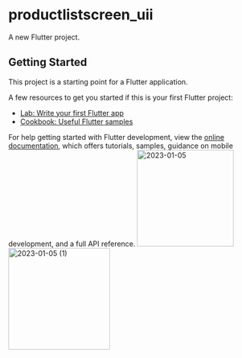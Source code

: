 # productlistscreen_uii

A new Flutter project.

## Getting Started

This project is a starting point for a Flutter application.

A few resources to get you started if this is your first Flutter project:

- [Lab: Write your first Flutter app](https://docs.flutter.dev/get-started/codelab)
- [Cookbook: Useful Flutter samples](https://docs.flutter.dev/cookbook)

For help getting started with Flutter development, view the
[online documentation](https://docs.flutter.dev/), which offers tutorials,
samples, guidance on mobile development, and a full API reference.
<img width="192" alt="2023-01-05" src="https://user-images.githubusercontent.com/114460751/210714074-b0e32e7f-1515-4368-be56-02d4907fc737.png">
<img width="202" alt="2023-01-05 (1)" src="https://user-images.githubusercontent.com/114460751/210714101-72d8df26-2be8-45de-914e-f70b725a8cc2.png">
